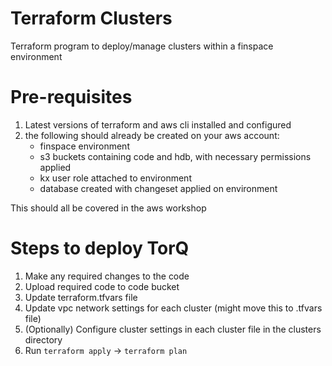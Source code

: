 # Terraform Clusters

Terraform program to deploy/manage clusters within a finspace environment

# Pre-requisites

1. Latest versions of terraform and aws cli installed and configured
2. the following should already be created on your aws account:
	- finspace environment
	- s3 buckets containing code and hdb, with necessary permissions applied
	- kx user role attached to environment
	- database created with changeset applied on environment

This should all be covered in the aws workshop

# Steps to deploy TorQ

1. Make any required changes to the code
2. Upload required code to code bucket
3. Update terraform.tfvars file
4. Update vpc network settings for each cluster (might move this to .tfvars file)
5. (Optionally) Configure cluster settings in each cluster file in the clusters directory
6. Run `terraform apply` -> `terraform plan`


